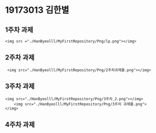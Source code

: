 # 19173013 김한별

## 1주차 과제
    <img src ="./HanByeolll/MyFirstRepository/Png/lp.png"></img>
    
## 2주차 과제
     <img src="./HanByeolll/MyFirstRepository/Png/2주차과제물.png"></img>
     
## 3주차 과제
    <img src="./HanByeolll/MyFirstRepository/Png/3주차_2.png"></img>
        <img src="./HanByeolll/MyFirstRepository/Png/3주차 과제물.png"></img>
    
## 4주차 과제
